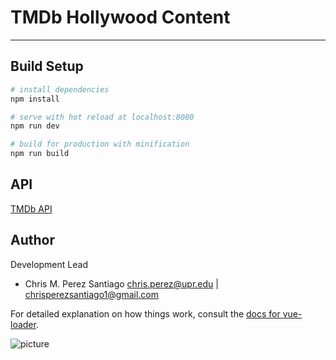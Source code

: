 # TMDb Hollywood Content
-------------------------

## Build Setup

``` bash
# install dependencies
npm install

# serve with hot reload at localhost:8080
npm run dev

# build for production with minification
npm run build
```

**API**
----------------
[TMDb API](https://www.themoviedb.org/documentation/api)

**Author**
-----------------
Development Lead

 - Chris M. Perez Santiago   chris.perez@upr.edu | chrisperezsantiago1@gmail.com

For detailed explanation on how things work, consult the [docs for vue-loader](http://vuejs.github.io/vue-loader).

![picture](https://www.themoviedb.org/static_cache/v4/logos/208x226-stacked-green-9484383bd9853615c113f020def5cbe27f6d08a84ff834f41371f223ebad4a3c.png)
